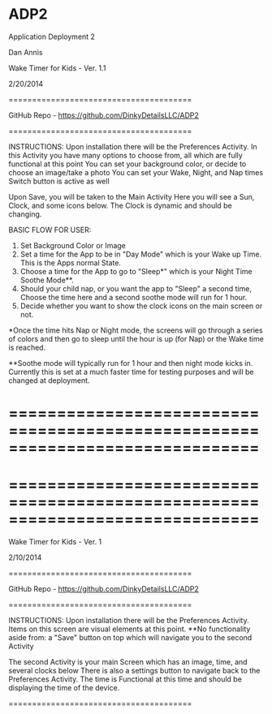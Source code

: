 ADP2
====

Application Deployment 2

Dan Annis

Wake Timer for Kids - Ver. 1.1

2/20/2014

=======================================

GitHub Repo - https://github.com/DinkyDetailsLLC/ADP2

=======================================


INSTRUCTIONS:
Upon installation there will be the Preferences Activity. 
In this Activity you have many options to choose from, all which are fully functional at this point
You can set your background color, or decide to choose an image/take a photo
You can set your Wake, Night, and Nap times
Switch button is active as well

Upon Save, you will be taken to the Main Activity
Here you will see a Sun, Clock, and some icons below.
The Clock is dynamic and should be changing.

BASIC FLOW FOR USER:
1. Set Background Color or Image
2. Set a time for the App to be in "Day Mode" which is your Wake up Time. This is the Apps normal State.
3. Choose a time for the App to go to "Sleep*" which is your Night Time Soothe Mode**. 
4. Should your child nap, or you want the app to "Sleep" a second time, Choose the time here and a second 
soothe mode will run for 1 hour. 
5. Decide whether you want to show the clock icons on the main screen or not. 

*Once the time hits Nap or Night mode, the screens will go through a series of colors and then go to 
sleep until the hour is up (for Nap) or the Wake time is reached. 

**Soothe mode will typically run for 1 hour and then night mode kicks in. Currently this is set at 
a much faster time for testing purposes and will be changed at deployment.



==============================================================================
==============================================================================
==============================================================================
==============================================================================


Wake Timer for Kids - Ver. 1

2/10/2014

=======================================

GitHub Repo - https://github.com/DinkyDetailsLLC/ADP2

=======================================


INSTRUCTIONS:
Upon installation there will be the Preferences Activity. 
Items on this screen are visual elements at this point. **No functionality aside from:
a "Save" button on top which will navigate you to the second Activity

The second Activity is your main Screen which has an image, time, and several clocks below
There is also a settings button to navigate back to the Preferences Activity. 
The time is Functional at this time and should be displaying the time of the device. 


=======================================
